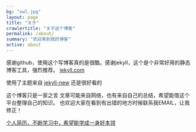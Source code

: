```yaml
---
bg: "owl.jpg"
layout: page
title: "关于"
crawlertitle: "关于这个博客"
permalink: /about/
summary: "欢迎来到我的博客"
active: about
---
```


感谢github，使用这个写博客真的是很酷。感谢jekyll，这个是个非常好用的静态博客工具，强烈推荐。 [jekyll.com](http://jekyll.com/)

使用了主题来自
[jekyll-new](https://github.com/jglovier/jekyll-new)
还是很好看的

这个博客只是一家之言
文章可能来自网络，也有来自自己的总结，希望能借这个平台整理自己的知识。
也欢迎大家在看到有出错的地方时候联系我EMAIL，让我修正！

<a href="http://liuzejin.top/aboutMe/aboutMe.html">个人简历，不断学习中，希望能学成一身好本领</a>
